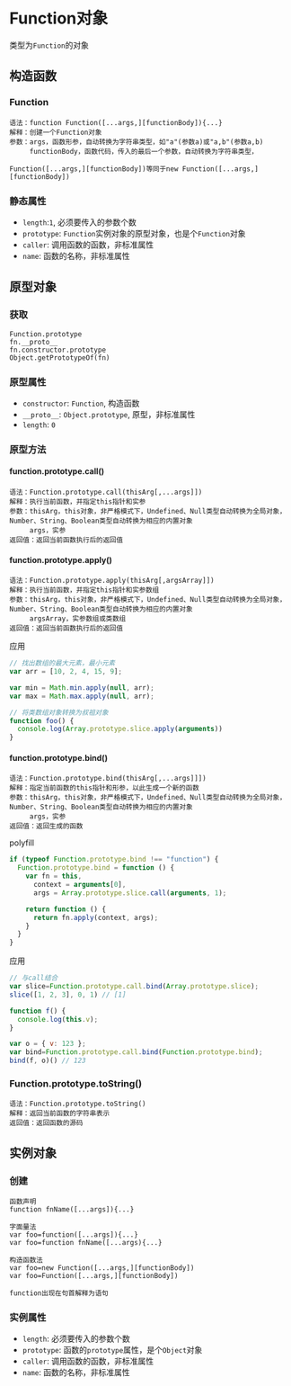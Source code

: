 # Function对象

类型为`Function`的对象

## 构造函数

### Function

```
语法：function Function([...args,][functionBody]){...}
解释：创建一个Function对象
参数：args，函数形参，自动转换为字符串类型，如"a"(参数a)或"a,b"(参数a,b)
     functionBody，函数代码，传入的最后一个参数，自动转换为字符串类型，

Function([...args,][functionBody])等同于new Function([...args,][functionBody])
```

### 静态属性

* `length`:`1`, 必须要传入的参数个数
* `prototype`: `Function`实例对象的原型对象，也是个`Function`对象
* `caller`: 调用函数的函数，非标准属性
* `name`: 函数的名称，非标准属性

## 原型对象

### 获取

```
Function.prototype
fn.__proto__
fn.constructor.prototype
Object.getPrototypeOf(fn)
```

### 原型属性

* `constructor`: `Function`, 构造函数
* `__proto__`: `Object.prototype`, 原型，非标准属性
* `length`: `0`

### 原型方法

#### function.prototype.call()

```
语法：Function.prototype.call(thisArg[,...args]])
解释：执行当前函数，并指定this指针和实参
参数：thisArg，this对象，非严格模式下，Undefined、Null类型自动转换为全局对象，Number、String、Boolean类型自动转换为相应的内置对象
     args，实参
返回值：返回当前函数执行后的返回值
```

#### function.prototype.apply()

```
语法：Function.prototype.apply(thisArg[,argsArray]])
解释：执行当前函数，并指定this指针和实参数组
参数：thisArg，this对象，非严格模式下，Undefined、Null类型自动转换为全局对象，Number、String、Boolean类型自动转换为相应的内置对象
     argsArray，实参数组或类数组
返回值：返回当前函数执行后的返回值
```

应用

```javascript
// 找出数组的最大元素，最小元素
var arr = [10, 2, 4, 15, 9];

var min = Math.min.apply(null, arr);
var max = Math.max.apply(null, arr);

// 将类数组对象转换为叔祖对象
function foo() {
  console.log(Array.prototype.slice.apply(arguments))
}
```

#### function.prototype.bind()

```
语法：Function.prototype.bind(thisArg[,...args]]])
解释：指定当前函数的this指针和形参，以此生成一个新的函数
参数：thisArg，this对象，非严格模式下，Undefined、Null类型自动转换为全局对象，Number、String、Boolean类型自动转换为相应的内置对象
     args，实参
返回值：返回生成的函数
```

polyfill

```javascript
if (typeof Function.prototype.bind !== "function") {
  Function.prototype.bind = function () {
    var fn = this,
      context = arguments[0],
      args = Array.prototype.slice.call(arguments, 1);

    return function () {
      return fn.apply(context, args);
    }
  }
}
```

应用

```javascript
// 与call结合
var slice=Function.prototype.call.bind(Array.prototype.slice);
slice([1, 2, 3], 0, 1) // [1]

function f() {
  console.log(this.v);
}

var o = { v: 123 };
var bind=Function.prototype.call.bind(Function.prototype.bind);
bind(f, o)() // 123
```

### Function.prototype.toString()

```
语法：Function.prototype.toString()
解释：返回当前函数的字符串表示
返回值：返回函数的源码
```

## 实例对象

### 创建

```
函数声明
function fnName([...args]){...}

字面量法
var foo=function([...args]){...}
var foo=function fnName([...args){...}

构造函数法
var foo=new Function([...args,][functionBody])
var foo=Function([...args,][functionBody])

function出现在句首解释为语句
```

### 实例属性

* `length`: 必须要传入的参数个数
* `prototype`: 函数的`prototype`属性，是个`Object`对象
* `caller`: 调用函数的函数，非标准属性
* `name`: 函数的名称，非标准属性

